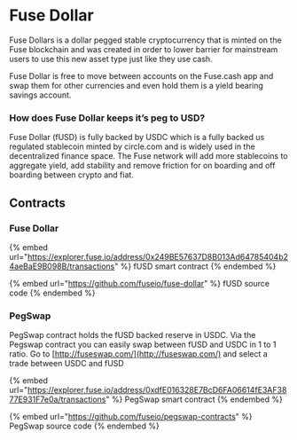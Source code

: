 # Fuse Dollar

Fuse Dollars is a dollar pegged stable cryptocurrency that is minted on the Fuse blockchain and was created in order to lower barrier for mainstream users to use this new asset type just like they use cash.

Fuse Dollar is free to move between accounts on the Fuse.cash app and swap them for other currencies and even hold them is a yield bearing savings account.

### How does Fuse Dollar keeps it’s peg to USD?

Fuse Dollar (fUSD) is fully backed by USDC which is a fully backed us regulated stablecoin minted by circle.com and is widely used in the decentralized finance space. The Fuse network will add more stablecoins to aggregate yield, add stability and remove friction for on boarding and off boarding between crypto and fiat.&#x20;

## Contracts

### Fuse Dollar

{% embed url="https://explorer.fuse.io/address/0x249BE57637D8B013Ad64785404b24aeBaE9B098B/transactions" %}
fUSD smart contract
{% endembed %}

{% embed url="https://github.com/fuseio/fuse-dollar" %}
fUSD source code
{% endembed %}

### PegSwap

PegSwap contract holds the fUSD backed reserve in USDC. Via the Pegswap contract you can easily swap between fUSD and USDC in 1 to 1 ratio. Go to [http://fuseswap.com/](http://fuseswap.com/) and select a trade between USDC and fUSD

{% embed url="https://explorer.fuse.io/address/0xdfE016328E7BcD6FA06614fE3AF3877E931F7e0a/transactions" %}
PegSwap smart contract
{% endembed %}

{% embed url="https://github.com/fuseio/pegswap-contracts" %}
PegSwap source code
{% endembed %}



